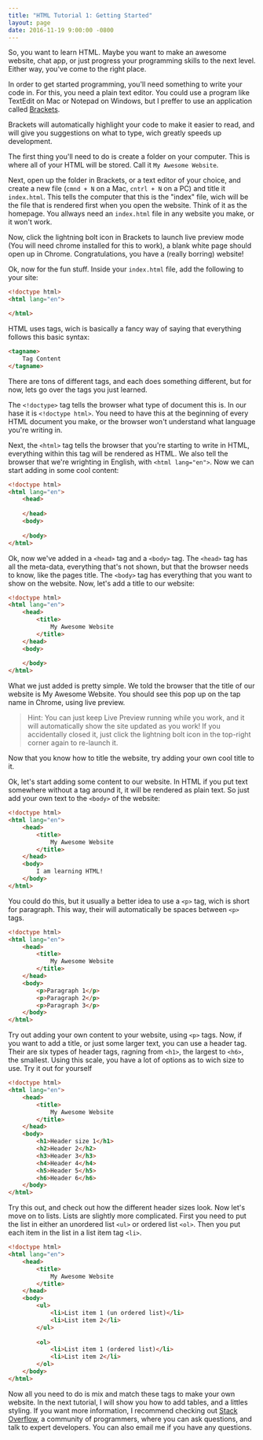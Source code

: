 ```yaml
---
title: "HTML Tutorial 1: Getting Started"
layout: page
date: 2016-11-19 9:00:00 -0800
---
```


So, you want to learn HTML. Maybe you want to make an awesome website, chat app, or just progress your programming skills to the next level. Either way, you've come to the right place.

In order to get started programming, you'll need something to write your code in. For this, you need a plain text editor. You could use a program like TextEdit on Mac or Notepad on Windows, but I preffer to use an application called [Brackets](http://brackets.io).

Brackets will automatically highlight your code to make it easier to read, and will give you suggestions on what to type, wich greatly speeds up development.

The first thing you'll need to do is create a folder on your computer. This is where all of your HTML will be stored. Call it `My Awesome Website`.

Next, open up the folder in Brackets, or a text editor of your choice, and create a new file (`cmnd + N` on a Mac, `cntrl + N` on a PC) and title it `index.html`. This tells the computer that this is the "index" file, wich will be the file that is rendered first when you open the website. Think of it as the homepage. You allways need an `index.html` file in any website you make, or it won't work.

Now, click the lightning bolt icon in Brackets to launch live preview mode (You will need chrome installed for this to work), a blank white page should open up in Chrome. Congratulations, you have a (really borring) website!

Ok, now for the fun stuff. Inside your `index.html` file, add the following to your site:
``` html
<!doctype html>
<html lang="en">

</html>
```
HTML uses tags, wich is basically a fancy way of saying that everything follows this basic syntax:
``` html
<tagname>
    Tag Content
</tagname>
```
There are tons of different tags, and each does something different, but for now, lets go over the tags you just learned.

The `<!doctype>` tag tells the browser what type of document this is. In our hase it is `<!doctype html>`. You need to have this at the beginning of every HTML document you make, or the browser won't understand what language you're writing in.

Next, the `<html>` tag tells the browser that you're starting to write in HTML, everything within this tag will be rendered as HTML. We also tell the browser that we're wrighting in English, with `<html lang="en">`. Now we can start adding in some cool content:

``` html
<!doctype html>
<html lang="en">
    <head>
        
    </head>
    <body>
        
    </body>
</html>
```

Ok, now we've added in a `<head>` tag and a `<body>` tag. The `<head>` tag has all the meta-data, everything that's not shown, but that the browser needs to know, like the pages title. The `<body>` tag has everything that you want to show on the website. Now, let's add a title to our website:

``` html
<!doctype html>
<html lang="en">
    <head>
        <title>
            My Awesome Website
        </title>
    </head>
    <body>
        
    </body>
</html>
```

What we just added is pretty simple. We told the browser that the title of our website is My Awesome Website. You should see this pop up on the tap name in Chrome, using live preview. 
> Hint: You can just keep Live Preview running while you work, and it will automatically show the site updated as you work! If you accidentally closed it, just click the lightning bolt icon in the top-right corner again to re-launch it.

Now that you know how to title the website, try adding your own cool title to it.

Ok, let's start adding some content to our website. In HTML if you put text somewhere without a tag around it, it will be rendered as plain text. So just add your own text to the `<body>` of the website:

``` html
<!doctype html>
<html lang="en">
    <head>
        <title>
            My Awesome Website
        </title>
    </head>
    <body>
        I am learning HTML!
    </body>
</html>
```

You could do this, but it usually a better idea to use a `<p>` tag, wich is short for paragraph. This way, their will automatically be spaces between `<p>` tags.

``` html
<!doctype html>
<html lang="en">
    <head>
        <title>
            My Awesome Website
        </title>
    </head>
    <body>
        <p>Paragraph 1</p>
        <p>Paragraph 2</p>
        <p>Paragraph 3</p>
    </body>
</html>
```

Try out adding your own content to your website, using `<p>` tags. Now, if you want to add a title, or just some larger text, you can use a header tag. Their are six types of header tags, ragning from `<h1>`, the largest to `<h6>`, the smallest. Using this scale, you have a lot of options as to wich size to use. Try it out for yourself

``` html
<!doctype html>
<html lang="en">
    <head>
        <title>
            My Awesome Website
        </title>
    </head>
    <body>
        <h1>Header size 1</h1>
        <h2>Header 2</h2>
        <h3>Header 3</h3>
        <h4>Header 4</h4>
        <h5>Header 5</h5>
        <h6>Header 6</h6>
    </body>
</html>
```
Try this out, and check out how the different header sizes look. Now let's move on to lists. Lists are slightly more complicated. First you need to put the list in either an unordered list `<ul>` or ordered list `<ol>`. Then you put each item in the list in a list item tag `<li>`.

``` html
<!doctype html>
<html lang="en">
    <head>
        <title>
            My Awesome Website
        </title>
    </head>
    <body>
        <ul>
            <li>List item 1 (un ordered list)</li>
            <li>List item 2</li>
        </ul>
        
        <ol>
            <li>List item 1 (ordered list)</li>
            <li>List item 2</li>
        </ol>
    </body>
</html>
```
Now all you need to do is mix and match these tags to make your own website. In the next tutorial,  I will show you how to add tables, and a littles styling. If you want more information, I recommend checking out [Stack Overflow](http://stackoverflow.com), a community of programmers, where you can ask questions, and talk to expert developers. You can also email me if you have any questions.